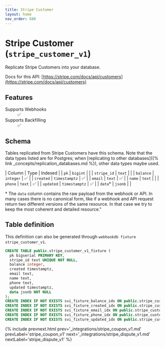 ```yaml
---
title: Stripe Customer
layout: home
nav_order: 680
---
```


# Stripe Customer (`stripe_customer_v1`)

Replicate Stripe Customers into your database.

Docs for this API: [https://stripe.com/docs/api/customers](https://stripe.com/docs/api/customers)

## Features

<dl>
<dt>Supports Webhooks</dt>
<dd>✅</dd>
<dt>Supports Backfilling</dt>
<dd>✅</dd>

</dl>

## Schema

Tables replicated from Stripe Customers have this schema.
Note that the data types listed are for Postgres;
when [replicating to other databases]({% link _concepts/replication_databases.md %}),
other data types maybe used.

| Column | Type | Indexed |
| `pk` | `bigint` |  |
| `stripe_id` | `text` |  |
| `balance` | `integer` | ✅ |
| `created` | `timestamptz` | ✅ |
| `email` | `text` | ✅ |
| `name` | `text` |  |
| `phone` | `text` | ✅ |
| `updated` | `timestamptz` | ✅ |
| `data`* | `jsonb` |  |

<span class="fs-3">* The `data` column contains the raw payload from the webhook or API.
In many cases there is no canonical form, like if a webhook and API request return
two different versions of the same resource.
In that case we try to keep the most coherent and detailed resource."</span>

## Table definition

This definition can also be generated through `webhookdb fixture stripe_customer_v1`.

```sql
CREATE TABLE public.stripe_customer_v1_fixture (
  pk bigserial PRIMARY KEY,
  stripe_id text UNIQUE NOT NULL,
  balance integer,
  created timestamptz,
  email text,
  name text,
  phone text,
  updated timestamptz,
  data jsonb NOT NULL
);
CREATE INDEX IF NOT EXISTS svi_fixture_balance_idx ON public.stripe_customer_v1_fixture (balance);
CREATE INDEX IF NOT EXISTS svi_fixture_created_idx ON public.stripe_customer_v1_fixture (created);
CREATE INDEX IF NOT EXISTS svi_fixture_email_idx ON public.stripe_customer_v1_fixture (email);
CREATE INDEX IF NOT EXISTS svi_fixture_phone_idx ON public.stripe_customer_v1_fixture (phone);
CREATE INDEX IF NOT EXISTS svi_fixture_updated_idx ON public.stripe_customer_v1_fixture (updated);
```

{% include prevnext.html prev='_integrations/stripe_coupon_v1.md' prevLabel='stripe_coupon_v1' next='_integrations/stripe_dispute_v1.md' nextLabel='stripe_dispute_v1' %}
